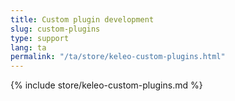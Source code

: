```yaml
---
title: Custom plugin development
slug: custom-plugins
type: support
lang: ta
permalink: "/ta/store/keleo-custom-plugins.html"
---
```


{% include store/keleo-custom-plugins.md %}
